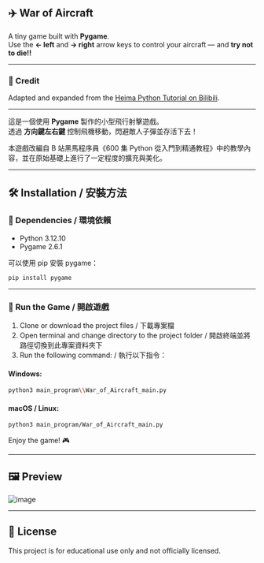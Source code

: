 ## ✈️ War of Aircraft

A tiny game built with **Pygame**.  
Use the **← left** and **→ right** arrow keys to control your aircraft — and **try not to die!!**

---

### 📜 Credit

Adapted and expanded from the [Heima Python Tutorial on Bilibili](https://www.bilibili.com/video/BV1ex411x7Em?spm_id_from=333.788.videopod.episodes&vd_source=07fe6f5fbe0d2652cef74eb1b44363e8).

---

這是一個使用 **Pygame** 製作的小型飛行射擊遊戲。  
透過 **方向鍵左右鍵** 控制飛機移動，閃避敵人子彈並存活下去！

本遊戲改編自 B 站黑馬程序員《600 集 Python 從入門到精通教程》中的教學內容，並在原始基礎上進行了一定程度的擴充與美化。

---

## 🛠️ Installation / 安裝方法

### 🔧 Dependencies / 環境依賴

- Python 3.12.10  
- Pygame 2.6.1  

可以使用 pip 安裝 pygame：

```bash
pip install pygame
```

---

### 🚀 Run the Game / 開啟遊戲

1. Clone or download the project files / 下載專案檔 
2. Open terminal and change directory to the project folder / 開啟終端並將路徑切換到此專案資料夾下 
3. Run the following command: / 執行以下指令：

#### Windows:
```bash
python3 main_program\\War_of_Aircraft_main.py
```

#### macOS / Linux:
```bash
python3 main_program/War_of_Aircraft_main.py
```

Enjoy the game! 🎮

---

## 🖼️ Preview

![image](https://github.com/user-attachments/assets/ca647b12-4e0a-43a9-8fe5-453e50c1c369)

---

## 📄 License

This project is for educational use only and not officially licensed.  
